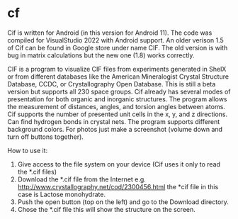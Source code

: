 # cf 
Cif is written for Android (in this version for Android 11). 
The code was compiled for VisualStudio 2022 with Android support. An older verison 1.5 of Cif  can be found in Google store under name CIF. The old version is with bug in matrix calculations but the new one (1.8)  works correctly.


CIF is a program to visualize CIF files from experiments generated in ShelX or from different databases like the American Mineralogist Crystal Structure Database, CCDC, or Crystallography Open Database. This is still a beta version but supports all 230 space groups. Cif already has several modes of presentation for both organic and inorganic structures. The program allows the measurement of distances, angles, and torsion angles between atoms. Cif supports the number of presented unit cells in the x, y, and z directions. Can find hydrogen bonds in crystal nets.  The program supports different background colors. For photos just make a screenshot (volume down and turn off buttons together).


How to use it:
1. Give access to the file system on your device (Cif uses it only to read the *.cif files)
2. Download the *.cif file from the Internet e.g. http://www.crystallography.net/cod/2300456.html
the *cif file in this case is Lactose monohydrate.
3. Push the open button (top on the left) and go to the Download directory.
4. Chose the *.cif file this will show the structure on the screen.

